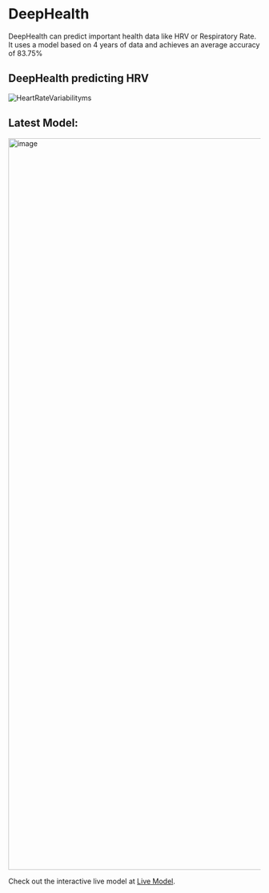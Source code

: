 # DeepHealth
DeepHealth can predict important health data like HRV or Respiratory Rate. It uses a model based on 4 years of data and achieves an average accuracy of 83.75%

## DeepHealth predicting HRV
![HeartRateVariabilityms](https://user-images.githubusercontent.com/85313672/197413119-e5496ad8-65a3-464b-9f29-729a6c31cf7b.png)


## Latest Model:

<img width="1459" alt="image" src="https://user-images.githubusercontent.com/85313672/197412068-6fe6d07a-ac24-44c9-97dc-b85354fc424b.png">

Check out the interactive live model at [Live Model](valentinfrlch.github.io/deephealth/).
